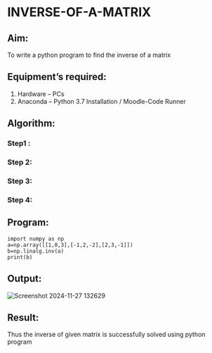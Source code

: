 # INVERSE-OF-A-MATRIX
## Aim:
To write a python program to find the inverse of a matrix
## Equipment’s required:
1. 	Hardware – PCs
2. 	Anaconda – Python 3.7 Installation / Moodle-Code Runner
## Algorithm:
### Step1 : 
### Step 2: 
### Step 3: 
### Step 4: 

## Program:
```
import numpy as np
a=np.array([[1,0,3],[-1,2,-2],[2,3,-1]])
b=np.linalg.inv(a)
print(b)
```
## Output:
![Screenshot 2024-11-27 132629](https://github.com/user-attachments/assets/759bce8a-4dce-4534-9317-b0b2c6e7a41a)

## Result:
Thus the inverse of given matrix is successfully solved using python program

